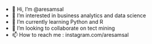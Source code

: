 - 👋 Hi, I’m @aresamsal
- 👀 I’m interested in business analytics and data science
- 🌱 I’m currently learning Python and R
- 💞️ I’m looking to collaborate on tect mining
- 📫 How to reach me : instagram.com/aresamsal

<!---
aresamsal/aresamsal is a ✨ special ✨ repository because its `README.md` (this file) appears on your GitHub profile.
You can click the Preview link to take a look at your changes.
--->
